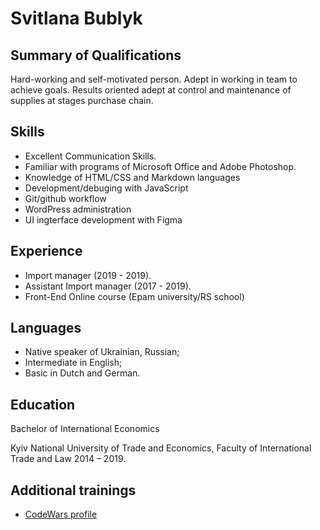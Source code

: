 # Svitlana Bublyk

## Summary of Qualifications

Hard-working and self-motivated person. Adept in working in team to achieve goals. Results oriented adept at control and maintenance of supplies at stages purchase chain.


## Skills

* Excellent Communication Skills.
* Familiar with programs of Microsoft Office and Adobe Photoshop.
* Knowledge of HTML/CSS and Markdown languages
* Development/debuging with JavaScript
* Git/github workflow
* WordPress administration
* UI ingterface development with Figma

## Experience 

* Import manager (2019 - 2019). 
* Assistant Import manager (2017 - 2019). 
* Front-End Online course (Epam university/RS school)

## Languages

* Native speaker of Ukrainian, Russian;
* Intermediate in English;
* Basic in Dutch and German.

## Education

Bachelor of International Economics
  
Kyiv National University of Trade and Economics, Faculty of  International Trade and Law
2014 – 2019.

## Additional trainings 

* [CodeWars profile](https://www.codewars.com/users/svitlanabublyk)